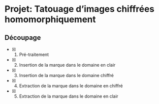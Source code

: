 # Projet: Tatouage d’images chiffrées homomorphiquement

## Découpage

- [x] 1. Pré-traitement
- [x] 2. Insertion de la marque dans le domaine en clair
- [x] 3. Insertion de la marque dans le domaine chiffré
- [x] 4. Extraction de la marque dans le domaine en chiffré
- [x] 5. Extraction de la marque dans le domaine en clair
